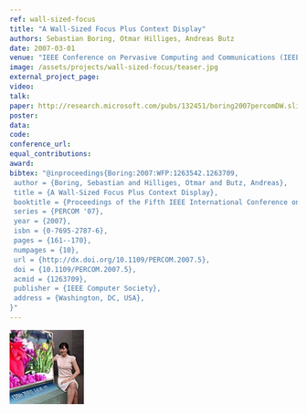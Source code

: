 ```yaml
---
ref: wall-sized-focus
title: "A Wall-Sized Focus Plus Context Display"
authors: Sebastian Boring, Otmar Hilliges, Andreas Butz
date: 2007-03-01
venue: "IEEE Conference on Pervasive Computing and Communications (IEEE PerCom)"
image: /assets/projects/wall-sized-focus/teaser.jpg
external_project_page: 
video: 
talk: 
paper: http://research.microsoft.com/pubs/132451/boring2007percomDW.slides.pdf
poster: 
data: 
code: 
conference_url: 
equal_contributions: 
award: 
bibtex: "@inproceedings{Boring:2007:WFP:1263542.1263709,
 author = {Boring, Sebastian and Hilliges, Otmar and Butz, Andreas},
 title = {A Wall-Sized Focus Plus Context Display},
 booktitle = {Proceedings of the Fifth IEEE International Conference on Pervasive Computing and Communications},
 series = {PERCOM '07},
 year = {2007},
 isbn = {0-7695-2787-6},
 pages = {161--170},
 numpages = {10},
 url = {http://dx.doi.org/10.1109/PERCOM.2007.5},
 doi = {10.1109/PERCOM.2007.5},
 acmid = {1263709},
 publisher = {IEEE Computer Society},
 address = {Washington, DC, USA},
}"
---
```


<img class="fullcol" src="/assets/projects/wall-sized-focus/teaser.jpg" alt="Teaser-Picture" />